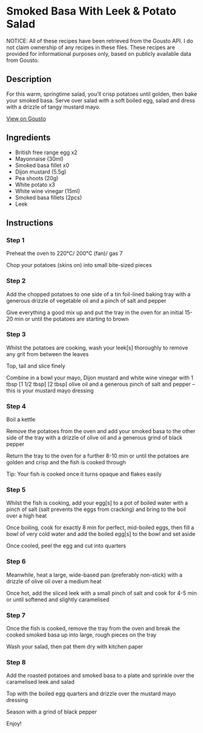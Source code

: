 # Smoked Basa With Leek & Potato Salad

NOTICE: All of these recipes have been retrieved from the Gousto API. I do not claim ownership of any recipes in these files. These recipes are provided for informational purposes only, based on publicly available data from Gousto.

## Description

For this warm, springtime salad, you'll crisp potatoes until golden, then bake your smoked basa. Serve over salad with a soft boiled egg, salad and dress with a drizzle of tangy mustard mayo. 

[View on Gousto](https://www.gousto.co.uk/recipes/cookbook/smoked-fish-leek-potato-salad)

## Ingredients

- British free range egg x2
- Mayonnaise (30ml)
- Smoked basa fillet x0
- Dijon mustard (5.5g)
- Pea shoots (20g)
- White potato x3
- White wine vinegar (15ml)
- Smoked basa fillets (2pcs)
- Leek

## Instructions


### Step 1

Preheat the oven to 220°C/ 200°C (fan)/ gas 7

Chop your potatoes (skins on) into small bite-sized pieces


### Step 2

Add the chopped potatoes to one side of a tin foil-lined baking tray with a generous drizzle of vegetable oil and a pinch of salt and pepper

Give everything a good mix up and put the tray in the oven for an initial 15-20 min or until the potatoes are starting to brown


### Step 3

Whilst the potatoes are cooking, wash your leek[s] thoroughly to remove any grit from between the leaves

Top, tail and slice finely

Combine in a bowl your mayo, Dijon mustard and white wine vinegar with 1 tbsp <span class="text-purple">[1 1/2 tbsp]</span> <span class="text-danger">[2 tbsp]</span> olive oil and a generous pinch of salt and pepper – this is your mustard mayo dressing


### Step 4

Boil a kettle

Remove the potatoes from the oven and add your smoked basa to the other side of the tray with a drizzle of olive oil and a generous grind of black pepper

Return the tray to the oven for a further 8-10 min or until the potatoes are golden and crisp and the fish is cooked through

Tip: Your fish is cooked once it turns opaque and flakes easily


### Step 5

Whilst the fish is cooking, add your egg[s] to a pot of boiled water with a pinch of salt (salt prevents the eggs from cracking) and bring to the boil over a high heat

Once boiling, cook for exactly 8 min for perfect, mid-boiled eggs, then fill a bowl of very cold water and add the boiled egg[s] to the bowl and set aside

Once cooled, peel the egg and cut into quarters


### Step 6

Meanwhile, heat a large, wide-based pan (preferably non-stick) with a drizzle of olive oil over a medium heat

Once hot, add the sliced leek with a small pinch of salt and cook for 4-5 min or until softened and slightly caramelised


### Step 7

Once the fish is cooked, remove the tray from the oven and break the cooked smoked basa up into large, rough pieces on the tray

Wash your salad, then pat them dry with kitchen paper

### Step 8

Add the roasted potatoes and smoked basa to a plate and sprinkle over the caramelised leek and salad

Top with the boiled egg quarters and drizzle over the mustard mayo dressing

Season with a grind of black pepper

Enjoy!

